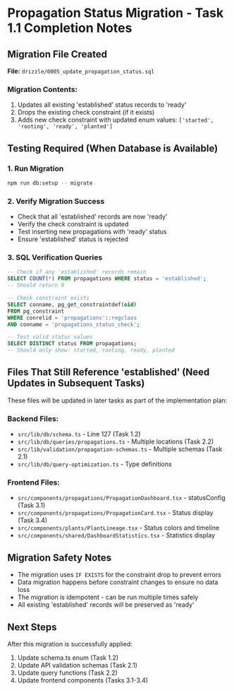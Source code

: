 # Propagation Status Migration - Task 1.1 Completion Notes

## Migration File Created

**File:** `drizzle/0005_update_propagation_status.sql`

### Migration Contents:
1. Updates all existing 'established' status records to 'ready'
2. Drops the existing check constraint (if it exists)
3. Adds new check constraint with updated enum values: `['started', 'rooting', 'ready', 'planted']`

## Testing Required (When Database is Available)

### 1. Run Migration
```bash
npm run db:setup -- migrate
```

### 2. Verify Migration Success
- Check that all 'established' records are now 'ready'
- Verify the check constraint is updated
- Test inserting new propagations with 'ready' status
- Ensure 'established' status is rejected

### 3. SQL Verification Queries
```sql
-- Check if any 'established' records remain
SELECT COUNT(*) FROM propagations WHERE status = 'established';
-- Should return 0

-- Check constraint exists
SELECT conname, pg_get_constraintdef(oid) 
FROM pg_constraint 
WHERE conrelid = 'propagations'::regclass 
AND conname = 'propagations_status_check';

-- Test valid status values
SELECT DISTINCT status FROM propagations;
-- Should only show: started, rooting, ready, planted
```

## Files That Still Reference 'established' (Need Updates in Subsequent Tasks)

These files will be updated in later tasks as part of the implementation plan:

### Backend Files:
- `src/lib/db/schema.ts` - Line 127 (Task 1.2)
- `src/lib/db/queries/propagations.ts` - Multiple locations (Task 2.2)
- `src/lib/validation/propagation-schemas.ts` - Multiple schemas (Task 2.1)
- `src/lib/db/query-optimization.ts` - Type definitions

### Frontend Files:
- `src/components/propagations/PropagationDashboard.tsx` - statusConfig (Task 3.1)
- `src/components/propagations/PropagationCard.tsx` - Status display (Task 3.4)
- `src/components/plants/PlantLineage.tsx` - Status colors and timeline
- `src/components/shared/DashboardStatistics.tsx` - Statistics display

## Migration Safety Notes

- The migration uses `IF EXISTS` for the constraint drop to prevent errors
- Data migration happens before constraint changes to ensure no data loss
- The migration is idempotent - can be run multiple times safely
- All existing 'established' records will be preserved as 'ready'

## Next Steps

After this migration is successfully applied:
1. Update schema.ts enum (Task 1.2)
2. Update API validation schemas (Task 2.1)
3. Update query functions (Task 2.2)
4. Update frontend components (Tasks 3.1-3.4)
